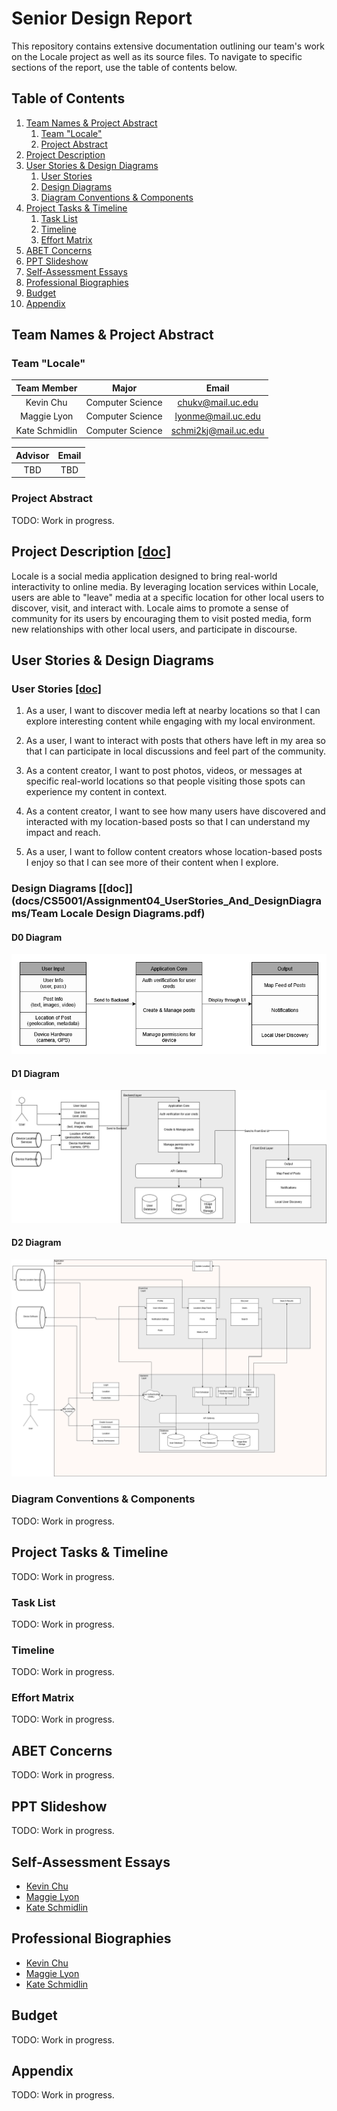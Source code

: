 # Senior Design Report
This repository contains extensive documentation outlining our team's work on the Locale project as well as its source files. To navigate to specific sections of the report, use the table of contents below.

## Table of Contents
1. [Team Names & Project Abstract](#team-names--project-abstract)
    1. [Team "Locale"](#team-locale)
    2. [Project Abstract](#project-abstract)
2. [Project Description](#project-description-doc)
3. [User Stories & Design Diagrams](#user-stories--design-diagrams)
    1. [User Stories](#user-stories)
    2. [Design Diagrams](#design-diagrams)
    3. [Diagram Conventions & Components](#diagram-conventions--components)
5. [Project Tasks & Timeline](#project-tasks--timeline)
    1. [Task List](#task-list)
    2. [Timeline](#timeline)
    3. [Effort Matrix](#effort-matrix)
7. [ABET Concerns](#abet-concerns)
8. [PPT Slideshow](#ppt-slideshow)
9. [Self-Assessment Essays](#self-assessment-essays)
10. [Professional Biographies](#professional-biographies)
11. [Budget](#budget)
12. [Appendix](#appendix)

## Team Names & Project Abstract

### Team "Locale"

| Team Member    | Major            | Email                                               |
| :------------: | :--------------: | :-------------------------------------------------: |
| Kevin Chu      | Computer Science | [chukv@mail.uc.edu](mailto:chukv@mail.uc.edu)       |
| Maggie Lyon    | Computer Science | [lyonme@mail.uc.edu](mailto:lyonme@mail.uc.edu)     |
| Kate Schmidlin | Computer Science | [schmi2kj@mail.uc.edu](mailto:schmi2kj@mail.uc.edu) |

| Advisor | Email |
| :-----: | :---: |
| TBD | TBD |

### Project Abstract
TODO: Work in progress.

## Project Description [[doc]](docs/CS5001/Assignment02_TeamFormation_and_ProjectDescription/Locale_ProjectDescription.md)
Locale is a social media application designed to bring real-world interactivity to online media. By leveraging location services within Locale, users are able to "leave" media at a specific location for other local users to discover, visit, and interact with. Locale aims to promote a sense of community for its users by encouraging them to visit posted media, form new relationships with other local users, and participate in discourse. 

## User Stories & Design Diagrams

### User Stories [[doc]](docs/CS5001/Assignment04_UserStories_And_DesignDiagrams/Locale_UserStories.md)

1. As a user, I want to discover media left at nearby locations so that I can explore interesting content while engaging with my local environment.

2. As a user, I want to interact with posts that others have left in my area so that I can participate in local discussions and feel part of the community.

3. As a content creator, I want to post photos, videos, or messages at specific real-world locations so that people visiting those spots can experience my content in context.

4. As a content creator, I want to see how many users have discovered and interacted with my location-based posts so that I can understand my impact and reach.

5. As a user, I want to follow content creators whose location-based posts I enjoy so that I can see more of their content when I explore.

### Design Diagrams [[doc]](docs/CS5001/Assignment04_UserStories_And_DesignDiagrams/Team Locale Design Diagrams.pdf)

#### D0 Diagram

![D0 Diagram](docs/CS5001/Assignment04_UserStories_And_DesignDiagrams/Locale_D0Diagram.png)

#### D1 Diagram

![D1 Diagram](docs/CS5001/Assignment04_UserStories_And_DesignDiagrams/Locale_D1Diagram.png)

#### D2 Diagram

![D2 Diagram](docs/CS5001/Assignment04_UserStories_And_DesignDiagrams/Locale_D2Diagram.png)

### Diagram Conventions & Components
TODO: Work in progress.

## Project Tasks & Timeline
TODO: Work in progress.

### Task List
TODO: Work in progress.

### Timeline
TODO: Work in progress.

### Effort Matrix
TODO: Work in progress.

## ABET Concerns
TODO: Work in progress.

## PPT Slideshow
TODO: Work in progress.

## Self-Assessment Essays
- [Kevin Chu](docs/CS5001/Assignment03_TeamContract_And_IndividualCapstoneAssessment/ChuKevin_IndividualCapstoneAssessment.md)
- [Maggie Lyon](docs/CS5001/Assignment03_TeamContract_And_IndividualCapstoneAssessment/LyonMaggie_IndividualCapstoneAssessment.md)
- [Kate Schmidlin](docs/CS5001/Assignment03_TeamContract_And_IndividualCapstoneAssessment/SchmidlinKate_IndividualCapstoneAssessment.md)

## Professional Biographies
- [Kevin Chu](docs/CS5001/Assignment01_ProfessionalBiography/ChuKevin_ProfessionalBiography.md)
- [Maggie Lyon](docs/CS5001/Assignment01_ProfessionalBiography/LyonMaggie_ProfessionalBiography.md)
- [Kate Schmidlin](docs/CS5001/Assignment01_ProfessionalBiography/SchmidlinKate_ProfessionalBiography.md)

## Budget
TODO: Work in progress.

## Appendix
TODO: Work in progress.
